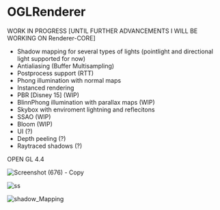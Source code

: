 # OGLRenderer

WORK IN PROGRESS
[UNTIL FURTHER ADVANCEMENTS I WILL BE WORKING ON Renderer-CORE]

- Shadow mapping for several types of lights (pointlight and directional light supported for now)
- Antialiasing (Buffer Multisampling)
- Postprocess support (RTT)
- Phong illumination with normal maps
- Instanced rendering
- PBR [Disney 15] (WIP)
- BlinnPhong illumination with parallax maps (WIP)
- Skybox with enviroment lightning and reflecitons
- SSAO (WIP)
- Bloom (WIP)
- UI (?)
- Depth peeling (?)
- Raytraced shadows (?)

OPEN GL 4.4


![Screenshot (676) - Copy](https://user-images.githubusercontent.com/79087129/235357252-04a7d0d6-2485-472e-a0b7-b331a6500180.jpg)


![ss](https://user-images.githubusercontent.com/79087129/228952151-e5542f66-9961-48bf-b8f1-b8fc74d1ec3f.png)


![shadow_Mapping](https://user-images.githubusercontent.com/79087129/226458667-4d74b6d3-93c3-4782-bd9f-94ce423f9fa9.gif)
